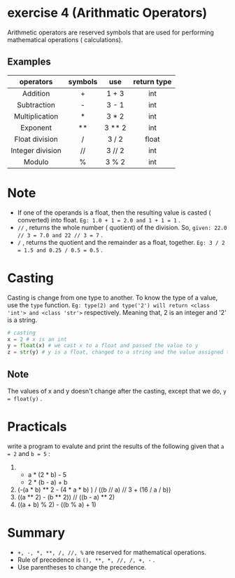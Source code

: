 # exercise 4 (Arithmatic Operators)
Arithmetic operators are reserved symbols that are used for performing mathematical operations ( calculations).

## Examples

| operators | symbols | use  | return type |
| :------:  | :-----: | :-: | :---------: |
| Addition | + | 1 + 3 | int|
| Subtraction | - | 3 - 1 | int|
| Multiplication | * | 3 * 2 | int|
| Exponent | ** | 3 ** 2 | int|
| Float division | / | 3 / 2 | float|
| Integer division | // | 3 // 2 | int|
| Modulo | % | 3 % 2 | int|

# Note

* If one of the operands is a float, then the resulting value is casted ( converted) into float. `Eg: 1.0 + 1 = 2.0 and 1 + 1 = 1` .
* `//` , returns the whole number ( quotient) of the division. So, `given: 22.0 // 3 = 7.0 and 22 // 3 = 7` .
* `/` , returns the quotient and the remainder as a float, together. `Eg: 3 / 2 = 1.5 and 0.25 / 0.5 = 0.5` .

# Casting

Casting is change from one type to another. To know the type of a value, use the `type` function. `Eg: type(2) and type('2') will return <class 'int'> and <class 'str'>` respectively. Meaning that, 2 is an integer and '2' is a string.

``` python
# casting
x = 2 # x is an int
y = float(x) # we cast x to a float and passed the value to y
z = str(y) # y is a float, changed to a string and the value assigned to z
```

## Note

The values of x and y doesn't change after the casting, except that we do, `y = float(y)` .

# Practicals

write a program to evalute and print the results of the following given that `a = 2` and `b = 5` :

1.  - a * (2 * b) - 5
    - 2 * (b - a) + b
1. (-(a * b) ** 2 - (4 * a * b) ) / ((b // a) // 3 + (16 / a / b))
1. ((a ** 2) - (b ** 2)) // ((b - a) ** 2)
1. ((a + b) % 2) - ((b % a) + 1)

# Summary

* `+, -, *, **, /, //, %` are reserved for mathematical operations.
* Rule of precedence is `(), **, *, //, /, +, -` .
* Use parentheses to change the precedence.

